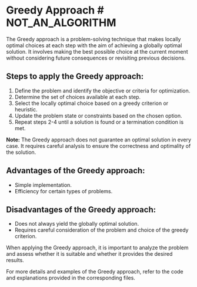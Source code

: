 # Greedy Approach # NOT_AN_ALGORITHM

The Greedy approach is a problem-solving technique that makes locally optimal choices at each step with the aim of achieving a globally optimal solution. It involves making the best possible choice at the current moment without considering future consequences or revisiting previous decisions.

## Steps to apply the Greedy approach:

1. Define the problem and identify the objective or criteria for optimization.
2. Determine the set of choices available at each step.
3. Select the locally optimal choice based on a greedy criterion or heuristic.
4. Update the problem state or constraints based on the chosen option.
5. Repeat steps 2-4 until a solution is found or a termination condition is met.

**Note:** The Greedy approach does not guarantee an optimal solution in every case. It requires careful analysis to ensure the correctness and optimality of the solution.

## Advantages of the Greedy approach:

- Simple implementation.
- Efficiency for certain types of problems.

## Disadvantages of the Greedy approach:

- Does not always yield the globally optimal solution.
- Requires careful consideration of the problem and choice of the greedy criterion.

When applying the Greedy approach, it is important to analyze the problem and assess whether it is suitable and whether it provides the desired results.

For more details and examples of the Greedy approach, refer to the code and explanations provided in the corresponding files.

